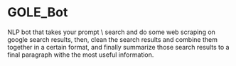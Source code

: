 # GOLE_Bot
NLP bot that takes your prompt \ search and do some web scraping on google search results, then, clean the search results and combine them together in a certain format, and finally  summarize those search results to a final paragraph withe the most useful information.
